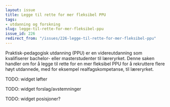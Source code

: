 ```yaml
---
layout: issue
title: Legge til rette for mer fleksibel PPU
tags:
- utdanning og forskning
slug: legge-til-rette-for-mer-fleksibel-ppu
issue_id: 226
redirect_from: "/issues/226-legge-til-rette-for-mer-fleksibel-ppu"
---
```


Praktisk-pedagogisk utdanning (PPU) er en videreutdanning som kvalifiserer bachelor- eller masterstudenter til læreryrket. Denne saken handler om for å legge til rette for en mer fleksibel PPU for å rekruttere flere høyt utdannede, med for eksempel realfagskompetanse, til læreryrket.

TODO: widget løfter

TODO: widget forslag/avstemninger

TODO: widget posisjoner?

